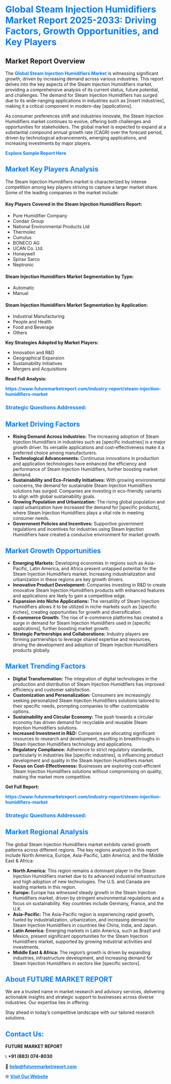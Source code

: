 <h1 style="color: #007BFF;">Global Steam Injection Humidifiers Market Report 2025-2033: Driving Factors, Growth Opportunities, and Key Players</h1>

<section id="overview">
<h2>Market Report Overview</h2>
<p>The <a href="https://www.futuremarketreport.com/industry-report/steam-injection-humidifiers-market" style="color: #007BFF; text-decoration: none;"><strong>Global Steam Injection Humidifiers Market</strong></a> is witnessing significant growth, driven by increasing demand across various industries. This report delves into the key aspects of the Steam Injection Humidifiers market, providing a comprehensive analysis of its current status, future potential, and challenges. The demand for Steam Injection Humidifiers has surged due to its wide-ranging applications in industries such as [insert industries], making it a critical component in modern-day [applications].</p>
<p>As consumer preferences shift and industries innovate, the Steam Injection Humidifiers market continues to evolve, offering both challenges and opportunities for stakeholders. The global market is expected to expand at a substantial compound annual growth rate (CAGR) over the forecast period, driven by technological advancements, emerging applications, and increasing investments by major players.</p>
</section>

<section id="overview">
<p><a href="https://www.futuremarketreport.com/request-sample/reportId=101786" style="color: #007BFF; text-decoration: none;"><strong>Explore Sample Report Here</strong></a></p>
</section>

<section id="key-players">
<h2 style="color: #007BFF;">Market Key Players Analysis</h2>
<p>The Steam Injection Humidifiers market is characterized by intense competition among key players striving to capture a larger market share. Some of the leading companies in the market include:</p>
<h4>Key Players Covered in the Steam Injection Humidifiers Report:</h4>
<ul><li>Pure Humidifier Company</li><li>Condair Group</li><li>National Environmental Products Ltd</li><li>Thermolec</li><li>Cumulus</li><li>BONECO AG</li><li>UCAN Co. Ltd.</li><li>Honeywell</li><li>Spirax Sarco</li><li>Neptronic</li></ul>
<h4>Steam Injection Humidifiers Market Segmentation by Type:</h4>
<ul><li>Automatic</li><li>Manual</li></ul>

<h4>Steam Injection Humidifiers Market Segmentation by Application:</h4>
<ul><li>Industrial Manufacturing</li><li>People and Health</li><li>Food and Beverage</li><li>Others</li></ul>
<p><strong>Key Strategies Adopted by Market Players:</strong></p>
<ul>
<li>Innovation and R&D</li>
<li>Geographical Expansion</li>
<li>Sustainability Initiatives</li>
<li>Mergers and Acquisitions</li>
</ul>
</section>

<section>
<p><strong>Read Full Analysis: </strong></p><a href="https://www.futuremarketreport.com/industry-report/steam-injection-humidifiers-market" style="color: #007BFF; text-decoration: none;"><strong>https://www.futuremarketreport.com/industry-report/steam-injection-humidifiers-market</strong></a>
<h3 style="color: #007BFF;">Strategic Questions Addressed:</h3>
</section>

<section id="driving-factors">
<h2 style="color: #007BFF;">Market Driving Factors</h2>
<ul>
<li><strong>Rising Demand Across Industries:</strong> The increasing adoption of Steam Injection Humidifiers in industries such as [specific industries] is a major growth driver. Its versatile applications and cost-effectiveness make it a preferred choice among manufacturers.</li>
<li><strong>Technological Advancements:</strong> Continuous innovations in production and application technologies have enhanced the efficiency and performance of Steam Injection Humidifiers, further boosting market demand.</li>
<li><strong>Sustainability and Eco-Friendly Initiatives:</strong> With growing environmental concerns, the demand for sustainable Steam Injection Humidifiers solutions has surged. Companies are investing in eco-friendly variants to align with global sustainability goals.</li>
<li><strong>Growing Population and Urbanization:</strong> The rising global population and rapid urbanization have increased the demand for [specific products], where Steam Injection Humidifiers plays a vital role in meeting consumer needs.</li>
<li><strong>Government Policies and Incentives:</strong> Supportive government regulations and incentives for industries using Steam Injection Humidifiers have created a conducive environment for market growth.</li>
</ul>
</section>

<section id="growth-opportunities">
<h2 style="color: #007BFF;">Market Growth Opportunities</h2>
<ul>
<li><strong>Emerging Markets:</strong> Developing economies in regions such as Asia-Pacific, Latin America, and Africa present untapped potential for the Steam Injection Humidifiers market. Increasing industrialization and urbanization in these regions are key growth drivers.</li>
<li><strong>Innovative Product Development:</strong> Companies investing in R&D to create innovative Steam Injection Humidifiers products with enhanced features and applications are likely to gain a competitive edge.</li>
<li><strong>Expansion into Niche Applications:</strong> The versatility of Steam Injection Humidifiers allows it to be utilized in niche markets such as [specific niches], creating opportunities for growth and diversification.</li>
<li><strong>E-commerce Growth:</strong> The rise of e-commerce platforms has created a surge in demand for Steam Injection Humidifiers used in [specific applications], further boosting market growth.</li>
<li><strong>Strategic Partnerships and Collaborations:</strong> Industry players are forming partnerships to leverage shared expertise and resources, driving the development and adoption of Steam Injection Humidifiers products globally.</li>
</ul>
</section>

<section id="trending-factors">
<h2 style="color: #007BFF;">Market Trending Factors</h2>
<ul>
<li><strong>Digital Transformation:</strong> The integration of digital technologies in the production and distribution of Steam Injection Humidifiers has improved efficiency and customer satisfaction.</li>
<li><strong>Customization and Personalization:</strong> Consumers are increasingly seeking personalized Steam Injection Humidifiers solutions tailored to their specific needs, prompting companies to offer customizable options.</li>
<li><strong>Sustainability and Circular Economy:</strong> The push towards a circular economy has driven demand for recyclable and reusable Steam Injection Humidifiers solutions.</li>
<li><strong>Increased Investment in R&D:</strong> Companies are allocating significant resources to research and development, resulting in breakthroughs in Steam Injection Humidifiers technology and applications.</li>
<li><strong>Regulatory Compliance:</strong> Adherence to strict regulatory standards, particularly in industries like [specific industries], is influencing product development and quality in the Steam Injection Humidifiers market.</li>
<li><strong>Focus on Cost-Effectiveness:</strong> Businesses are exploring cost-efficient Steam Injection Humidifiers solutions without compromising on quality, making the market more competitive.</li>
</ul>
</section>

<section>
<p><strong>Get Full Report: </strong></p><a href="https://www.futuremarketreport.com/industry-report/steam-injection-humidifiers-market" style="color: #007BFF; text-decoration: none;"><strong>https://www.futuremarketreport.com/industry-report/steam-injection-humidifiers-market</strong></a>
<h3 style="color: #007BFF;">Strategic Questions Addressed:</h3>
</section>


<section id="regional-analysis">
<h2 style="color: #007BFF;">Market Regional Analysis</h2>
<p>The global Steam Injection Humidifiers market exhibits varied growth patterns across different regions. The key regions analyzed in this report include North America, Europe, Asia-Pacific, Latin America, and the Middle East & Africa:</p>
<ul>
<li><strong>North America:</strong> This region remains a dominant player in the Steam Injection Humidifiers market due to its advanced industrial infrastructure and high adoption of new technologies. The U.S. and Canada are leading markets in this region.</li>
<li><strong>Europe:</strong> Europe has witnessed steady growth in the Steam Injection Humidifiers market, driven by stringent environmental regulations and a focus on sustainability. Key countries include Germany, France, and the U.K.</li>
<li><strong>Asia-Pacific:</strong> The Asia-Pacific region is experiencing rapid growth, fueled by industrialization, urbanization, and increasing demand for Steam Injection Humidifiers in countries like China, India, and Japan.</li>
<li><strong>Latin America:</strong> Emerging markets in Latin America, such as Brazil and Mexico, present significant opportunities for the Steam Injection Humidifiers market, supported by growing industrial activities and investments.</li>
<li><strong>Middle East & Africa:</strong> The region’s growth is driven by expanding industries, infrastructure development, and increasing demand for Steam Injection Humidifiers in sectors like [specific sectors].</li>
</ul>
</section>

<footer>
<h2 style="color: #007BFF;">About FUTURE MARKET REPORT</h2>
<p>We are a trusted name in market research and advisory services, delivering actionable insights and strategic support to businesses across diverse industries. Our expertise lies in offering:</p>

<p>Stay ahead in today’s competitive landscape with our tailored research solutions.</p>

<h2 style="color: #007BFF;">Contact Us:</h2>
<p><strong>FUTURE MARKET REPORT</strong></p>
<p>📞 <strong>+91 (883) 074-8030</strong></p>
<p>📧 <strong><a href="mailto:help@futuremarketreport.com" style="color: #007BFF;">help@futuremarketreport.com</a></strong></p>
<p>🌐 <strong><a href="https://www.futuremarketreport.com/" style="color: #007BFF;">Visit Our Website</a></strong></p>
</footer>